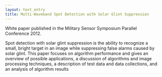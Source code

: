 ```yaml
---
layout: text_entry
title: Multi-Waveband Spot Detection with Solar Glint Suppression
---
```

White paper published in the Military Sensor Symposium Parallel Conference 2012.

Spot detection with solar glint suppression is the ability to recognize a small, bright target in an image while suppressing false alarms caused by solar glint.  This paper focuses on algorithm performance and gives an overview of possible applications, a discussion of algorithms and image processing techniques, a description of test data and data collections, and an analysis of algorithm results
